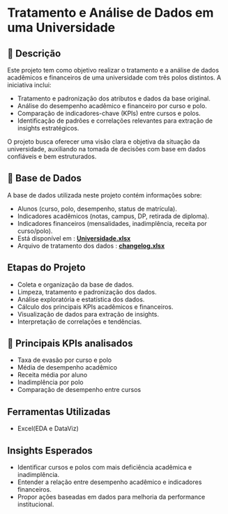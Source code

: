 # Tratamento e Análise de Dados em uma Universidade

## 📌 Descrição

Este projeto tem como objetivo realizar o tratamento e a análise de dados acadêmicos e financeiros de uma universidade com três polos distintos. A iniciativa inclui:

- Tratamento e padronização dos atributos e dados da base original.
- Análise do desempenho acadêmico e financeiro por curso e polo.
- Comparação de indicadores-chave (KPIs) entre cursos e polos.
- Identificação de padrões e correlações relevantes para extração de insights estratégicos.

O projeto busca oferecer uma visão clara e objetiva da situação da universidade, auxiliando na tomada de decisões com base em dados confiáveis e bem estruturados.


## 📂 Base de Dados

A base de dados utilizada neste projeto contém informações sobre:

- Alunos (curso, polo, desempenho, status de matrícula).
- Indicadores acadêmicos (notas, campus, DP, retirada de diploma).
- Indicadores financeiros (mensalidades, inadimplência, receita por curso/polo).
- Está disponível em : [**Universidade.xlsx**](https://github.com/WillianMonteiro23/projetos-excel/blob/master/projeto-02/Universidade.xlsx)
- Arquivo de tratamento dos dados : [**changelog.xlsx**](https://github.com/WillianMonteiro23/projetos-excel/blob/master/projeto-02/changelog.xlsx)

##  Etapas do Projeto

-  Coleta e organização da base de dados.
-  Limpeza, tratamento e padronização dos dados.
-  Análise exploratória e estatística dos dados.
-  Cálculo dos principais KPIs acadêmicos e financeiros.
-  Visualização de dados para extração de insights.
-  Interpretação de correlações e tendências.


## 📌 Principais KPIs analisados

- Taxa de evasão por curso e polo
- Média de desempenho acadêmico
- Receita média por aluno
- Inadimplência por polo
- Comparação de desempenho entre cursos


##  Ferramentas Utilizadas

- Excel(EDA e DataViz)


##  Insights Esperados

- Identificar cursos e polos com mais deficiência acadêmica e inadimplência.
- Entender a relação entre desempenho acadêmico e indicadores financeiros.
- Propor ações baseadas em dados para melhoria da performance institucional.


